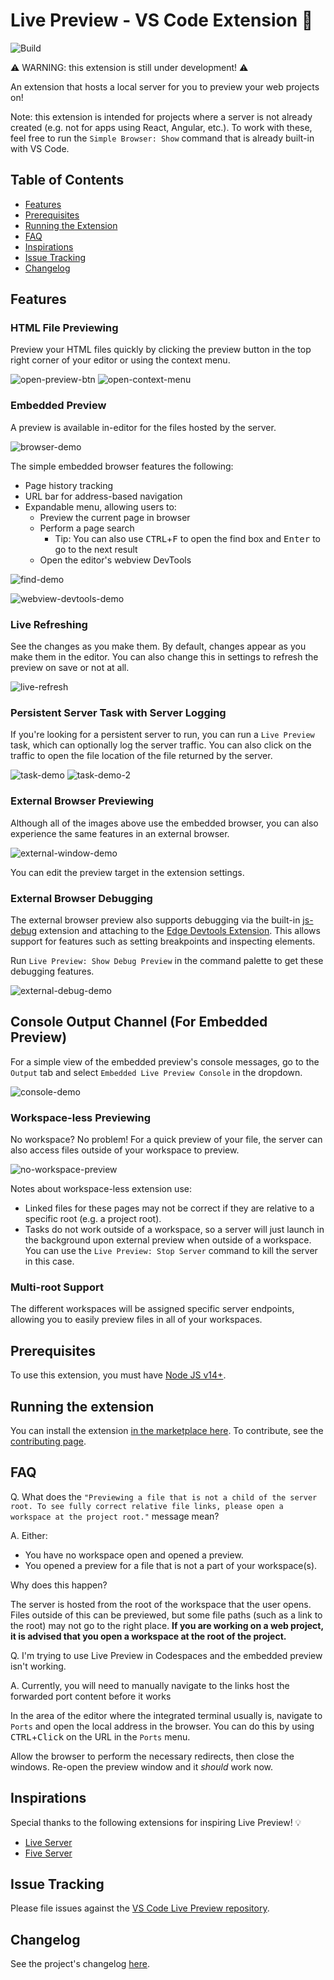 # Live Preview - VS Code Extension 📡

![Build](https://github.com/andreamah/VS-Code-LiveServer-V2-Extension/actions/workflows/build.yml/badge.svg)

⚠️ WARNING: this extension is still under development! ⚠️

An extension that hosts a local server for you to preview your web projects on! 

Note: this extension is intended for projects where a server is not already created (e.g. not for apps using React, Angular, etc.). To work with these, feel free to run the `Simple Browser: Show` command that is already built-in with VS Code.

## Table of Contents
- [Features](#features)
- [Prerequisites](#prerequisites)
- [Running the Extension](#running-the-extension)
- [FAQ](#faq)
- [Inspirations](#inspirations)
- [Issue Tracking](#issue-tracking)
- [Changelog](#changelog)

## Features
### HTML File Previewing
Preview your HTML files quickly by clicking the preview button in the top right corner of your editor or using the context menu.

![open-preview-btn](https://raw.githubusercontent.com/microsoft/vscode-livepreview/main/img/open-preview-btn.gif)
![open-context-menu](https://raw.githubusercontent.com/microsoft/vscode-livepreview/main/img/open-context-menu.gif)
### Embedded Preview
A preview is available in-editor for the files hosted by the server.

![browser-demo](https://raw.githubusercontent.com/microsoft/vscode-livepreview/main/img/browser-demo.gif)

The simple embedded browser features the following:
- Page history tracking 
- URL bar for address-based navigation
- Expandable menu, allowing users to:
	- Preview the current page in browser
	- Perform a page search
		- Tip: You can also use <kbd>CTRL</kbd>+<kbd>F</kbd> to open the find box and <kbd>Enter</kbd> to go to the next result
	- Open the editor's webview DevTools

![find-demo](https://raw.githubusercontent.com/microsoft/vscode-livepreview/main/img/find-demo.gif)

![webview-devtools-demo](https://raw.githubusercontent.com/microsoft/vscode-livepreview/main/img/webview-devtools-demo.gif)
### Live Refreshing
See the changes as you make them. By default, changes appear as you make them in the editor. You can also change this in settings to refresh the preview on save or not at all. 

![live-refresh](https://raw.githubusercontent.com/microsoft/vscode-livepreview/main/img/live-refresh.gif)
### Persistent Server Task with Server Logging
If you're looking for a persistent server to run, you can run a `Live Preview` task, which can optionally log the server traffic. You can also click on the traffic to open the file location of the file returned by the server.

![task-demo](https://raw.githubusercontent.com/microsoft/vscode-livepreview/main/img/task-demo.gif)
![task-demo-2](https://raw.githubusercontent.com/microsoft/vscode-livepreview/main/img/task-demo-2.gif)

### External Browser Previewing
Although all of the images above use the embedded browser, you can also experience the same features in an external browser.

![external-window-demo](https://raw.githubusercontent.com/microsoft/vscode-livepreview/main/img/external-window-demo.gif)

You can edit the preview target in the extension settings.

### External Browser Debugging
The external browser preview also supports debugging via the built-in [js-debug](https://marketplace.visualstudio.com/items?itemName=ms-vscode.js-debug) extension and attaching to the [Edge Devtools Extension](https://marketplace.visualstudio.com/items?itemName=ms-edgedevtools.vscode-edge-devtools). This allows support for features such as setting breakpoints and inspecting elements. 

Run `Live Preview: Show Debug Preview` in the command palette to get these debugging features.

![external-debug-demo](https://raw.githubusercontent.com/microsoft/vscode-livepreview/main/img/external-debug-demo.gif)


## Console Output Channel (For Embedded Preview)
For a simple view of the embedded preview's console messages, go to the `Output` tab and select `Embedded Live Preview Console` in the dropdown.

![console-demo](https://raw.githubusercontent.com/microsoft/vscode-livepreview/main/img/console-demo.gif)

### Workspace-less Previewing
No workspace? No problem! For a quick preview of your file, the server can also access files outside of your workspace to preview. 

![no-workspace-preview](https://raw.githubusercontent.com/microsoft/vscode-livepreview/main/img/no-workspace-preview.gif)

Notes about workspace-less extension use:
- Linked files for these pages may not be correct if they are relative to a specific root (e.g. a project root). 
- Tasks do not work outside of a workspace, so a server will just launch in the background upon external preview when outside of a workspace. You can use the `Live Preview: Stop Server` command to kill the server in this case.

### Multi-root Support
The different workspaces will be assigned specific server endpoints, allowing you to easily preview files in all of your workspaces.

## Prerequisites
To use this extension, you must have [Node JS v14+](https://nodejs.org/en/download/). 
## Running the extension
You can install the extension [in the marketplace here](https://marketplace.visualstudio.com/items?itemName=ms-vscode.live-server). To contribute, see the [contributing page](https://github.com/microsoft/vscode-livepreview/blob/main/CONTRIBUTING.md).
## FAQ
Q. What does the `"Previewing a file that is not a child of the server root. To see fully correct relative file links, please open a workspace at the project root."` message mean?

A. Either:
- You have no workspace open and opened a preview.
- You opened a preview for a file that is not a part of your workspace(s).

Why does this happen? 

The server is hosted from the root of the workspace that the user opens. Files outside of this can be previewed, but some file paths (such as a link to the root) may not go to the right place. **If you are working on a web project, it is advised that you open a workspace at the root of the project.**

Q. I'm trying to use Live Preview in Codespaces and the embedded preview isn't working.

A. Currently, you will need to manually navigate to the links host the forwarded port content before it works

In the area of the editor where the integrated terminal usually is, navigate to `Ports` and open the local address in the browser. You can do this by using <kbd>CTRL</kbd>+<kbd>Click</kbd> on the URL in the `Ports` menu.

Allow the browser to perform the necessary redirects, then close the windows. Re-open the preview window and it _should_ work now.

## Inspirations
Special thanks to the following extensions for inspiring Live Preview! 💡
- [Live Server](https://marketplace.visualstudio.com/items?itemName=ritwickdey.LiveServer)
- [Five Server](https://marketplace.visualstudio.com/items?itemName=yandeu.five-server)
## Issue Tracking
Please file issues against the [VS Code Live Preview repository](https://github.com/microsoft/vscode-livepreview/issues).

## Changelog
See the project's changelog [here](https://github.com/microsoft/vscode-livepreview/blob/main/CHANGELOG.md).